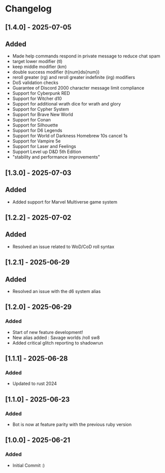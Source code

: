 # Changelog

## [1.4.0] - 2025-07-05

## Added

- Made help commands respond in private message to reduce chat spam
- target lower modifier (tl) 
- keep middle modifier (km)
- double success modifier (t{num}ds{num})
- reroll greater (rg) and reroll greater indefinite (irg) modifiers
- DoS validation checks
- Guarantee of Discord 2000 character message limit compliance 
- Support for Cyberpunk RED
- Support for Witcher d10
- Support for additional wrath dice for wrath and glory
- Support for Cypher System
- Support for Brave New World
- Support for Conan
- Support for Silhouette
- Support for D6 Legends
- Support for World of Darkness Homebrew 10s cancel 1s
- Support for Vampire 5e
- Support for Laser and Feelings
- Support Level up D&D 5th Edition
- "stability and performance improvements"

## [1.3.0] - 2025-07-03

## Added

- Added support for Marvel Multiverse game system

## [1.2.2] - 2025-07-02

## Added

- Resolved an issue related to WoD/CoD roll syntax

## [1.2.1] - 2025-06-29

## Added

- Resolved an issue with the d6 system alias

## [1.2.0] - 2025-06-29

### Added

- Start of new feature development!
- New alias added : Savage worlds /roll sw8
- Added critical glitch reporting to shadowrun

## [1.1.1] - 2025-06-28

### Added

- Updated to rust 2024

## [1.1.0] - 2025-06-23

### Added

- Bot is now at feature parity with the previous ruby version

## [1.0.0] - 2025-06-21

### Added

- Initial Commit :)

